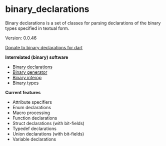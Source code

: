 binary_declarations
=====

Binary declarations is a set of classes for parsing declarations of the binary types specified in textual form.

Version: 0.0.46

[Donate to binary declarations for dart](https://www.paypal.com/cgi-bin/webscr?cmd=_donations&business=binary.dart@gmail.com&item_name=binary.declarations.for.dart&currency_code=USD)

**Interrelated (binary) software**

- [Binary declarations](https://pub.dartlang.org/packages/binary_declarations)
- [Binary generator](https://pub.dartlang.org/packages/binary_generator)
- [Binary interop](https://pub.dartlang.org/packages/binary_interop)
- [Binary types](https://pub.dartlang.org/packages/binary_types)

**Current features**

- Attribute specifiers
- Enum declarations
- Macro processing
- Function declarations
- Struct declarations (with bit-fields)
- Typedef declarations
- Union declarations (with bit-fields)
- Variable declarations


